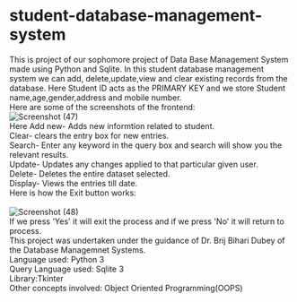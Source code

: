 # student-database-management-system
This is project of our sophomore project of Data Base Management System made using Python and Sqlite.
In this student database management system we can add, delete,update,view and clear existing records from the database.
Here Student ID acts as the PRIMARY KEY and we store Student name,age,gender,address and mobile number.<br />
Here are some of the screenshots of the frontend:
<br />
![Screenshot (47)](https://user-images.githubusercontent.com/45651397/78636372-d96e5b00-78c5-11ea-93ee-c195c5b8ee9a.png)
<br />
Here Add new- Adds new informtion related to student.<br />
Clear- clears the entry box for new entries.<br />
Search- Enter any keyword in the query box and search will show you the relevant results.<br />
Update- Updates any changes applied to that particular given user.<br />
Delete- Deletes the entire dataset selected.<br />
Display- Views the entries till date.<br />
Here is how the Exit button works:<br />
<br />
![Screenshot (48)](https://user-images.githubusercontent.com/45651397/78637910-f7898a80-78c8-11ea-8f47-44dba9b0ae74.png)
<br />
If we press 'Yes'  it will exit the process and if we press 'No' it will return to process.<br />
This project was undertaken under the guidance of Dr. Brij Bihari Dubey of the Database Managemnet Systems.<br />
Language used: Python 3<br />
Query Language used: Sqlite 3<br />
Library:Tkinter<br />
Other concepts involved: Object Oriented Programming(OOPS)


